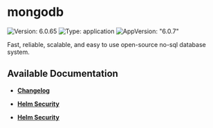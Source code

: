 # mongodb

![Version: 6.0.65](https://img.shields.io/badge/Version-6.0.65-informational?style=flat-square) ![Type: application](https://img.shields.io/badge/Type-application-informational?style=flat-square) ![AppVersion: "6.0.7"](https://img.shields.io/badge/AppVersion-"6.0.7"-informational?style=flat-square)

Fast, reliable, scalable, and easy to use open-source no-sql database system.

## Available Documentation

- [**Changelog**](CHANGELOG)

- [**Helm Security**](container-security)

- [**Helm Security**](helm-security)

